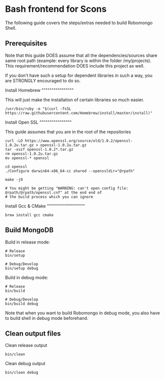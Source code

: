 Bash frontend for Scons
=======================

The following guide covers the steps/extras needed to build Robomongo Shell.

Prerequisites
-------------

Note that this guide DOES assume that all the dependencies/sources share same root path (example: every library is within
the folder /my/projects). This requirement/recommendation DOES include this project as well. 

If you don't have such a setup for dependent libraries in such a way, you are STRONGLY encouraged to do so. 

Install Homebrew
""""""""""""""""

This will just make the installation of certain libraries so much easier.

```shell
/usr/bin/ruby -e "$(curl -fsSL https://raw.githubusercontent.com/Homebrew/install/master/install)"
``` 

Install Open SSL
""""""""""""""""

This guide assumes that you are in the root of the repositories 

```shell
curl -LO https://www.openssl.org/source/old/1.0.2/openssl-1.0.2u.tar.gz > openssl-1.0.2u.tar.gz
tar -xvzf openssl-1.0.2*.tar.gz
rm openssl-1.0.2u.tar.gz
mv openssl-* openssl

cd openssl
./Configure darwin64-x86_64-cc shared --openssldir="@rpath"

make -j9

# You might be getting "WARNING: can't open config file: @rpath/@rpath/openssl.cnf" at the end end of 
# the build process which you can ignore 
```

Install Gcc & CMake 
"""""""""""""""""""

```shell
brew install gcc cmake
```

Build MongoDB
-------------

Build in release mode:
 
```shell
# Release
bin/setup

# Debug/Develop
bin/setup debug 
```   
 
Build in debug mode:

```shell
# Release
bin/build

# Debug/Develop
bin/build debug
```   
    
Note that when you want to build Robomongo in debug mode, you also have to build shell in debug mode beforehand. 

Clean output files
------------------

Clean release output 

```shell
bin/clean
```
    
Clean debug output

```shell
bin/clean debug
```